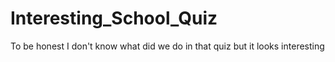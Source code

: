 # Interesting_School_Quiz
To be honest I don't know what did we do in that quiz but it looks interesting
